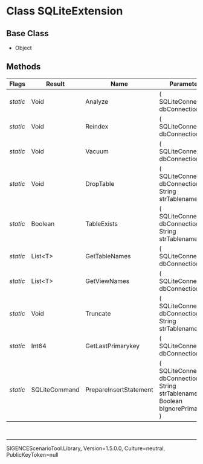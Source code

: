 # Class SQLiteExtension
## Base Class
- Object
## Methods
Flags|Result|Name|Parameters
-|-|-|-
*static*|Void|Analyze|( SQLiteConnection dbConnection )
*static*|Void|Reindex|( SQLiteConnection dbConnection )
*static*|Void|Vacuum|( SQLiteConnection dbConnection )
*static*|Void|DropTable|( SQLiteConnection dbConnection , String strTablename )
*static*|Boolean|TableExists|( SQLiteConnection dbConnection , String strTablename )
*static*|List&lt;T&gt;|GetTableNames|( SQLiteConnection dbConnection )
*static*|List&lt;T&gt;|GetViewNames|( SQLiteConnection dbConnection )
*static*|Void|Truncate|( SQLiteConnection dbConnection , String strTablename )
*static*|Int64|GetLastPrimarykey|( SQLiteConnection dbConnection )
*static*|SQLiteCommand|PrepareInsertStatement|( SQLiteConnection dbConnection , String strTablename , Boolean bIgnorePrimaryKey )

<br /><hr />
SIGENCEScenarioTool.Library, Version=1.5.0.0, Culture=neutral, PublicKeyToken=null
